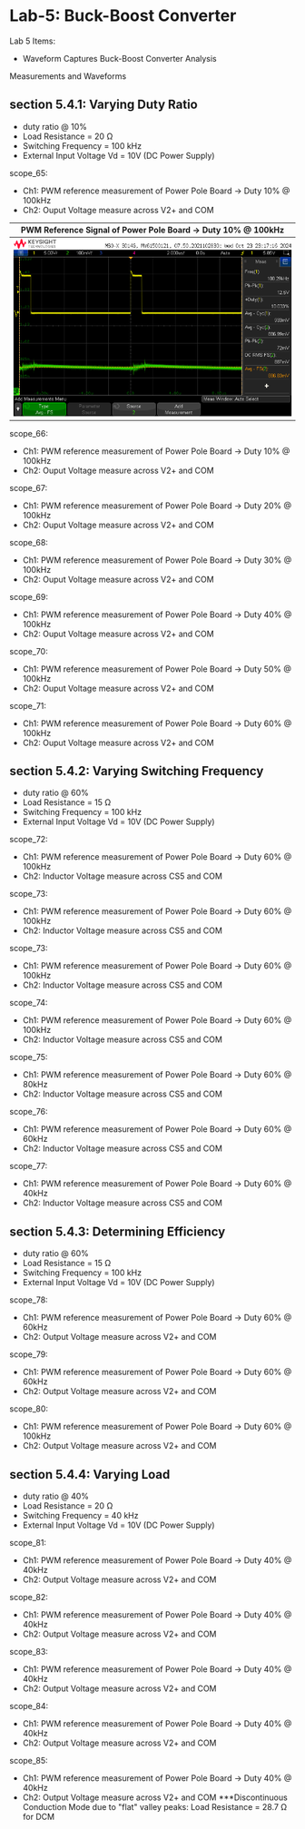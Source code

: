 # Lab-5: Buck-Boost Converter

Lab 5 Items:
- Waveform Captures
Buck-Boost Converter Analysis


Measurements and Waveforms

section 5.4.1: Varying Duty Ratio
----------------------------------------------------------
- duty ratio @ 10%
- Load Resistance = 20 Ω
- Switching Frequency = 100 kHz
- External Input Voltage Vd = 10V (DC Power Supply)

scope_65:
- Ch1: PWM reference measurement of Power Pole Board -> Duty 10% @ 100kHz
- Ch2: Ouput Voltage measure across V2+ and COM

 PWM Reference Signal of Power Pole Board -> Duty 10% @ 100kHz |
:-------------------------:|
![](5Data/scope_65.bmp) |

scope_66:
- Ch1: PWM reference measurement of Power Pole Board -> Duty 10% @ 100kHz
- Ch2: Ouput Voltage measure across V2+ and COM

scope_67:
- Ch1: PWM reference measurement of Power Pole Board -> Duty 20% @ 100kHz
- Ch2: Ouput Voltage measure across V2+ and COM

scope_68:
- Ch1: PWM reference measurement of Power Pole Board -> Duty 30% @ 100kHz
- Ch2: Ouput Voltage measure across V2+ and COM

scope_69:
- Ch1: PWM reference measurement of Power Pole Board -> Duty 40% @ 100kHz
- Ch2: Ouput Voltage measure across V2+ and COM

scope_70:
- Ch1: PWM reference measurement of Power Pole Board -> Duty 50% @ 100kHz
- Ch2: Ouput Voltage measure across V2+ and COM

scope_71:
- Ch1: PWM reference measurement of Power Pole Board -> Duty 60% @ 100kHz
- Ch2: Ouput Voltage measure across V2+ and COM



section 5.4.2: Varying Switching Frequency
----------------------------------------------------------
- duty ratio @ 60%
- Load Resistance = 15 Ω
- Switching Frequency = 100 kHz
- External Input Voltage Vd = 10V (DC Power Supply)

scope_72:
- Ch1: PWM reference measurement of Power Pole Board -> Duty 60% @ 100kHz
- Ch2: Inductor Voltage measure across CS5 and COM

scope_73:
- Ch1: PWM reference measurement of Power Pole Board -> Duty 60% @ 100kHz
- Ch2: Inductor Voltage measure across CS5 and COM

scope_73:
- Ch1: PWM reference measurement of Power Pole Board -> Duty 60% @ 100kHz
- Ch2: Inductor Voltage measure across CS5 and COM

scope_74:
- Ch1: PWM reference measurement of Power Pole Board -> Duty 60% @ 100kHz
- Ch2: Inductor Voltage measure across CS5 and COM

scope_75:
- Ch1: PWM reference measurement of Power Pole Board -> Duty 60% @ 80kHz
- Ch2: Inductor Voltage measure across CS5 and COM

scope_76:
- Ch1: PWM reference measurement of Power Pole Board -> Duty 60% @ 60kHz
- Ch2: Inductor Voltage measure across CS5 and COM

scope_77:
- Ch1: PWM reference measurement of Power Pole Board -> Duty 60% @ 40kHz
- Ch2: Inductor Voltage measure across CS5 and COM



section 5.4.3: Determining Efficiency
----------------------------------------------------------
- duty ratio @ 60%
- Load Resistance = 15 Ω
- Switching Frequency = 100 kHz
- External Input Voltage Vd = 10V (DC Power Supply)

scope_78:
- Ch1: PWM reference measurement of Power Pole Board -> Duty 60% @ 60kHz
- Ch2: Output Voltage measure across V2+ and COM

scope_79:
- Ch1: PWM reference measurement of Power Pole Board -> Duty 60% @ 60kHz
- Ch2: Output Voltage measure across V2+ and COM

scope_80:
- Ch1: PWM reference measurement of Power Pole Board -> Duty 60% @ 100kHz
- Ch2: Output Voltage measure across V2+ and COM



section 5.4.4: Varying Load
----------------------------------------------------------
- duty ratio @ 40%
- Load Resistance = 20 Ω
- Switching Frequency = 40 kHz
- External Input Voltage Vd = 10V (DC Power Supply)

scope_81:
- Ch1: PWM reference measurement of Power Pole Board -> Duty 40% @ 40kHz
- Ch2: Output Voltage measure across V2+ and COM

scope_82:
- Ch1: PWM reference measurement of Power Pole Board -> Duty 40% @ 40kHz
- Ch2: Output Voltage measure across V2+ and COM

scope_83:
- Ch1: PWM reference measurement of Power Pole Board -> Duty 40% @ 40kHz
- Ch2: Output Voltage measure across V2+ and COM

scope_84:
- Ch1: PWM reference measurement of Power Pole Board -> Duty 40% @ 40kHz
- Ch2: Output Voltage measure across V2+ and COM

scope_85:
- Ch1: PWM reference measurement of Power Pole Board -> Duty 40% @ 40kHz
- Ch2: Output Voltage measure across V2+ and COM
***Discontinuous Conduction Mode due to "flat" valley peaks:
  Load Resistance = 28.7 Ω for DCM


















